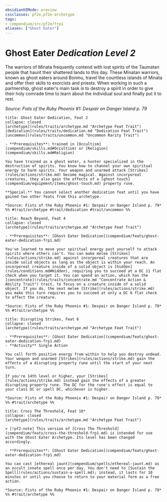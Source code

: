 ```yaml
---
obsidianUIMode: preview
cssclasses: pf2e,pf2e-archetype
tags:
- compendium/src/pf2e/frp1
aliases: ["Ghost Eater"]
---
```

# Ghost Eater *Dedication Level 2*  

The warriors of Minata frequently contend with lost spirits of the Taumatan people that haunt their shattered lands to this day. These Minatan warriors, known as ghost eaters around Bonmu, travel the countless islands of Minata and offer their skills to exorcists and priests. When working in such a partnership, ghost eater's main task is to destroy a spirit in order to give their holy comrade time to learn about the individual soul and finally put it to rest.

*Source: Fists of the Ruby Phoenix #1: Despair on Danger Island p. 79*

```ad-embed-feat
title: Ghost Eater Dedication, Feat 2
collapse: closed
[archetype](rules/traits/archetype.md "Archetype Feat Trait")  [dedication](rules/traits/dedication.md "Dedication Feat Trait")  [uncommon](rules/traits/uncommon.md "Uncommon Rarity Trait")  

- **Prerequisites**: trained in [Occultism](compendium/skills.md#Occultism) or [Religion](compendium/skills.md#Religion)

You have trained as a ghost eater, a hunter specialized in the destruction of spirits. You know how to channel your own spiritual energy to harm spirits. Your weapon and unarmed attack [Strikes](rules/actions/strike.md) become magical. Against incorporeal creatures, they also gain the effects of a [ghost touch](compendium/equipment/items/ghost-touch.md) property rune.

**Special.** You cannot select another dedication feat until you have gained two other feats from this archetype.

*Source: Fists of the Ruby Phoenix #1: Despair on Danger Island p. 79*  
%% #trait/archetype #trait/dedication #trait/uncommon %%
```  

```ad-embed-feat
title: Reach Beyond, Feat 4
collapse: closed
[archetype](rules/traits/archetype.md "Archetype Feat Trait")  

- **Prerequisites**: [Ghost Eater Dedication](compendium/feats/ghost-eater-dedication-frp1.md)

You've learned to move your spiritual energy past yourself to attack spirits where others can't. You can make melee [Strikes](rules/actions/strike.md) against incorporeal creatures that are inside solid objects as long as the object is within your reach. An incorporeal creature inside of a solid object is [hidden](rules/conditions.md#Hidden), requiring you to succeed at a DC 11 flat check when you target it. You can spend an action, which has the [concentrate](rules/traits/concentrate.md "Concentrate Action & Ability Trait") trait, to focus on a creature inside of a solid object. If you do, the next melee [Strike](rules/actions/strike.md) you make this turn requires you to succeed at only a DC 6 flat check to affect the creature.

*Source: Fists of the Ruby Phoenix #1: Despair on Danger Island p. 79*  
%% #trait/archetype %%
```  

```ad-embed-feat
title: Disrupting Strikes, Feat 6
collapse: closed
[archetype](rules/traits/archetype.md "Archetype Feat Trait")  

- **Prerequisites**: [Ghost Eater Dedication](compendium/feats/ghost-eater-dedication-frp1.md)
- **Activity** Single Action

You call forth positive energy from within to help you destroy undead. Your weapon and unarmed [Strikes](rules/actions/strike.md) gain the effects of a disrupting property rune until the start of your next turn.

If you're 14th level or higher, your [Strikes](rules/actions/strike.md) instead gain the effects of a greater disrupting property rune. The DC for the rune's effect is equal to your class DC or spell DC, whichever is higher.

*Source: Fists of the Ruby Phoenix #1: Despair on Danger Island p. 79*  
%% #trait/archetype %%
```  

```ad-embed-feat
title: Cross The Threshold, Feat 16*
collapse: closed
[archetype](rules/traits/archetype.md "Archetype Feat Trait")  

> [!pf2-note] This version of [Cross The Threshold](compendium/feats/cross-the-threshold-frp1.md) is intended for use with the Ghost Eater Archetype. Its level has been changed accordingly.

- **Prerequisites**: [Ghost Eater Dedication](compendium/feats/ghost-eater-dedication-frp1.md)

You can cast [ethereal jaunt](compendium/spells/ethereal-jaunt.md) as an occult innate spell once per day. You don't need to [Sustain the Spell](rules/actions/sustain-a-spell.md); instead, it lasts for 10 minutes or until you choose to return to your material form as a free action.

*Source: Fists of the Ruby Phoenix #1: Despair on Danger Island p. 79*  
%% #trait/archetype %%
```